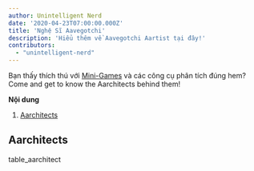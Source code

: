 ```yaml
---
author: Unintelligent Nerd
date: '2020-04-23T07:00:00.000Z'
title: 'Nghệ Sĩ Aavegotchi'
description: 'Hiểu thêm về Aavegotchi Aartist tại đây!'
contributors:
  - "unintelligent-nerd"
---
```


Bạn thấy thích thú với [Mini-Games](/minigames) và các công cụ phân tích đúng hem? Come and get to know the Aarchitects behind them!

<div class="contentsBox">

**Nội dung**

<ol>
<li><a href=#aarchitects>Aarchitects</a></li>
</ol>

</div>

## Aarchitects

table_aarchitect